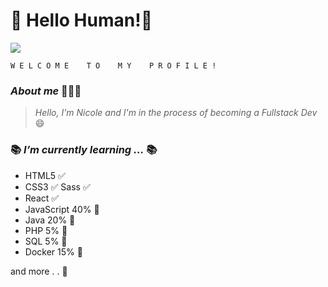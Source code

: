 # 👋 Hello Human!👾


![](https://i.imgur.com/zGz6Djz.gif)

    W E L C O M E    T O    M Y    P R O F I L E !   
### *About me* 👩🏻‍💻
> *Hello, I'm Nicole and I'm in the process of becoming a Fullstack Dev* 😄

### 📚 *I’m currently learning ...* 📚
-  HTML5 ✅
-  CSS3 ✅ Sass ✅
- React ✅
- JavaScript 40% 📝️
- Java 20% 📝️
- PHP 5% 📝
- SQL 5% 📝
- Docker 15% 📝

and more . . 📝 



